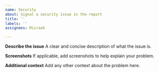 ```yaml
---
name: Security
about: Signal a security issue in the report
title: ''
labels: ''
assignees: Miiraak

---
```


**Describe the issue**
A clear and concise description of what the issue is.


**Screenshots**
If applicable, add screenshots to help explain your problem.


**Additional context**
Add any other context about the problem here.
